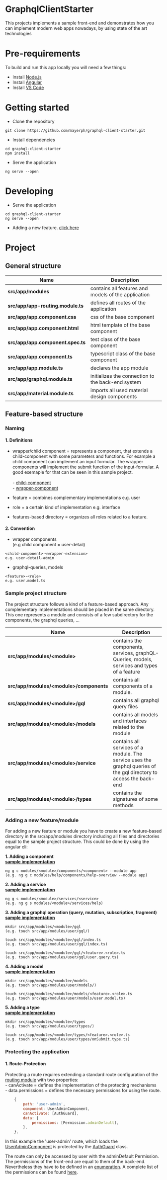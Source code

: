 # GraphqlClientStarter

This projects implements a sample front-end and demonstrates how you can implement modern web apps nowadays, by using state of the art technologies

# Pre-requirements
To build and run this app locally you will need a few things:

-   Install [Node.js](https://nodejs.org/en/)
-   Install [Angular](https://angular.io/guide/quickstart)
-   Install [VS Code](https://code.visualstudio.com/)

# Getting started

-   Clone the repository

```
git clone https://github.com/mayerph/graphql-client-starter.git
```

-   Install dependencies

```
cd graphql-client-starter
npm install
```

-   Serve the application

```
ng serve --open
```

# Developing

-   Serve the application

```
cd graphql-client-starter
ng serve --open
```

-    Adding a new feature. [click here](https://github.com/mayerph/graphql-client-starter#adding-a-new-featuremodule)


# Project
## General structure
| Name | Description |
| ---------------------------------------------- | -----------------------------------------------------------------------------------------------|
| **src/app/modules**                                    | contains all features and models of the application                                                                          |
| **src/app/app-routing.module.ts**                      | defines all routes of the application                                                                        |
| **src/app/app.component.css**                      | css of the base component                                                                   |
| **src/app/app.component.html**                      | html template of the base component                                                                  |
| **src/app/app.component.spec.ts**                      | test class of the base component                                                                    |
| **src/app/app.component.ts**                      | typescript class of the base component                                                                    |
| **src/app/app.module.ts**                      | declares the app module                                                                    |
| **src/app/graphql.module.ts**                      | initializes the connection to the back-end system                                                                   |
| **src/app/material.module.ts**                      | imports all used material design components                                                                |


## Feature-based structure
### Naming
#### 1. Definitions
- wrapper/child component = represents a component, that extends a child-component with some parameters and functions. For example a child component can implement an input formular. The wrapper components will implement the submit function of the input-formular. A good exemaple for that can be seen in this sample project. </br></br>- [child-component](https://github.com/mayerph/graphql-client-starter/tree/master/src/app/modules/user/components/user-detail) </br>- [wrapper-component](https://github.com/mayerph/graphql-client-starter/tree/master/src/app/modules/user/components/user-detail-admin)

- feature = combines complementary implementations
e.g. user

- role = a certain kind of implementation
e.g. interface

- features-based directory = organizes all roles related to a feature. 


#### 2. Convention
- wrapper components</br>(e.g child component = user-detail)

```
<child-component>-<wrapper-extension>
e.g. user-detail-admin
```

- graphql-queries, models
```
<feature>-<role>
e.g. user.model.ts
```


### Sample project structure
The project structure follows a kind of a feature-based approach. Any complementary implementations should be placed in the same directory. This one represents a module and consists of a few subdirectory for the components, the graphql queries, ...


| Name | Description |
| ---------------------------------------------- | -----------------------------------------------------------------------------------------------|
| **src/app/modules/\<module>**                  | contains the components, services, graphQL-Queries, models, services and types of a feature                           |
| **src/app/modules/\<module>/components**        | contains all components of a module.  |
| **src/app/modules/\<module>/gql**              | contains all graphql query files  |
| **src/app/modules/\<module>/models**           | contains all models and interfaces related to the module |
| **src/app/modules/\<module>/service**           | contains all services of a module. The service uses the graphql queries of the gql directory to access the back-end   |
| **src/app/modules/\<module>/types**           | contains the signatures of some methods   |

### Adding a new feature/module
For adding a new feature or module you have to create a new feature-based directory in the src/app/modules directory including all files and directories equal to the sample project structure. This could be done by using the angular cli: 

**1. Adding a component</br>[sample implementation](https://github.com/mayerph/graphql-client-starter/tree/master/src/app/modules/user/components/user-overview)**
```
ng g c modules/<module>/components/<component> --module app
(e.g. ng g c modules/help/components/help-overview --module app)
```

**2. Adding a service</br>[sample implementation](https://github.com/mayerph/graphql-client-starter/blob/master/src/app/modules/user/services/user.service.ts)**
```
ng g s modules/<module>/services/<service>
(e.g. ng g s modules/<module>/services/help)
```
  
**3. Adding a graphql operation (query, mutation, subscription, fragment)</br>[sample implementation](https://github.com/mayerph/graphql-client-starter/tree/master/src/app/modules/user/gql)**
```
mkdir src/app/modules/<module>/gql
(e.g. touch src/app/modules/user/gql/)

touch src/app/modules/<module>/gql/index.ts
(e.g. touch src/app/modules/user/gql/index.ts)

touch src/app/modules/<module>/gql/<feature>.<role>.ts
(e.g. touch src/app/modules/user/gql/user.query.ts)
```

**4. Adding a model</br>[sample implementation](https://github.com/mayerph/graphql-client-starter/blob/master/src/app/modules/user/models/user.model.ts)**
```
mkdir src/app/modules/<module>/models
(e.g. touch src/app/modules/user/models/)

touch src/app/modules/<module>/models/<feature>.<role>.ts
(e.g. touch src/app/modules/user/models/user.model.ts)
```

**5. Adding a type</br>[sample implementation](https://github.com/mayerph/graphql-client-starter/blob/master/src/app/modules/user/types/onSubmit.type.ts)**
```
mkdir src/app/modules/<module>/types
(e.g. touch src/app/modules/user/types/)

touch src/app/modules/<module>/types/<feature>.<role>.ts
(e.g. touch src/app/modules/user/types/onSubmit.type.ts)
```

### Protecting the application
#### 1. Route-Protection
Protecting a route requires extending a standard route configuration of the [routing module](https://github.com/mayerph/graphql-client-starter/blob/master/src/app/app-routing.module.ts) with two properties:</br>- canActivate = defines the implementation of the protecting mechanisms</br>- data.permissions = defines the necessary permissions for using the route.


```javascript
    {
        path: 'user-admin',
        component: UserAdminComponent,
        canActivate: [AuthGuard],
        data: {
            permissions: [Permission.adminDefault],
        },
    },
```

In this example the 'user-admin' route, which loads the [UserAdminComponent](https://github.com/mayerph/graphql-client-starter/tree/master/src/app/modules/user/components/user-detail-admin) is protected by the [AuthGuard](https://github.com/mayerph/graphql-client-starter/blob/master/src/app/modules/auth/guard/auth.guard.ts) class.

The route can only be accessed by user with the adminDefault Permission. The permissions of the front-end are equal to them of the back-end. Nevertheless they have to be defined in an [enumeration](https://github.com/mayerph/graphql-client-starter/blob/master/src/app/modules/role/enums/permisson.enum.ts).
A complete list of the permissions can be found [here](https://github.com/mayerph/grapqhl-server-starter/blob/master/README.md#permissions).
